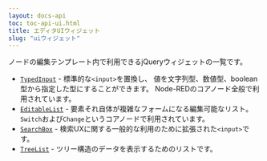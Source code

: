 ```yaml
---
layout: docs-api
toc: toc-api-ui.html
title: エディタUIウィジェット
slug: "uiウィジェット"
---
```


ノードの編集テンプレート内で利用できるjQueryウィジェットの一覧です。

  - [`TypedInput`](typedInput) -  標準的な`<input>`を置換し、
    値を文字列型、数値型、boolean型から指定した型にすることができます。
    Node-REDのコアノード全般で利用されています。
  - [`EditableList`](editableList) - 要素それ自体が複雑なフォームになる編集可能なリスト。
    `Switch`および`Change`というコアノードで利用されています。
  - [`SearchBox`](searchBox) - 検索UXに関する一般的な利用のために拡張された`<input>`です。
  - [`TreeList`](treeList) - ツリー構造のデータを表示するためのリストです。
